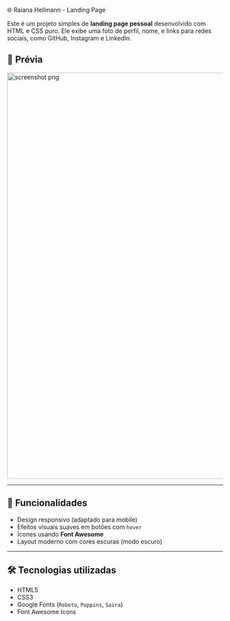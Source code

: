 🌐 Raiana Hellmann - Landing Page

Este é um projeto simples de **landing page pessoal** desenvolvido com HTML e CSS puro. Ele exibe uma foto de perfil, nome, e links para redes sociais, como GitHub, Instagram e LinkedIn.

## 📸 Prévia

<img width="1910" height="948" alt="screenshot png" src="https://github.com/user-attachments/assets/3b8e85aa-3e84-455d-816d-c64d4d010a36" />

---

## 🚀 Funcionalidades

- Design responsivo (adaptado para mobile)
- Efeitos visuais suaves em botões com `hover`
- Ícones usando **Font Awesome**
- Layout moderno com cores escuras (modo escuro)

---

## 🛠️ Tecnologias utilizadas

- HTML5
- CSS3
- Google Fonts (`Roboto`, `Poppins`, `Saira`)
- Font Awesome Icons


